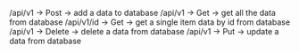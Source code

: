 /api/v1 -> Post -> add a data to database
/api/v1 -> Get -> get all the data from database
/api/v1/id -> Get -> get a single item data by id from database
/api/v1 -> Delete -> delete a data from database
/api/v1 -> Put -> update a data from database